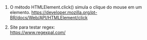 1. O método HTMLElement.click() simula o clique do mouse em um elemento.
https://developer.mozilla.org/pt-BR/docs/Web/API/HTMLElement/click  

2. Site para testar regex:  
https://www.regexpal.com/  